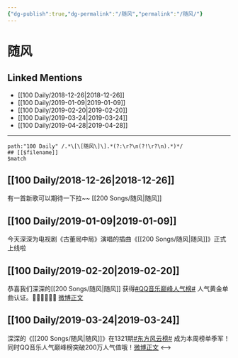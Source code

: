 ```yaml
---
{"dg-publish":true,"dg-permalink":"/随风","permalink":"/随风/"}
---
```


# 随风

## Linked Mentions
- [[100 Daily/2018-12-26\|2018-12-26]]
- [[100 Daily/2019-01-09\|2019-01-09]]
- [[100 Daily/2019-02-20\|2019-02-20]]
- [[100 Daily/2019-03-24\|2019-03-24]]
- [[100 Daily/2019-04-28\|2019-04-28]]


---

```expander
path:"100 Daily" /.*\[\[随风\]\].*(?:\r?\n(?!\r?\n).*)*/
## [[$filename]]
$match
```
## [[100 Daily/2018-12-26\|2018-12-26]]
有一首新歌可以期待一下拉~~ [[200 Songs/随风\|随风]]

## [[100 Daily/2019-01-09\|2019-01-09]]
今天深深为电视剧《古董局中局》演唱的插曲《[[200 Songs/随风\|随风]]》正式上线啦
[](https://weibo.com/detail/4326534758163238)
## [[100 Daily/2019-02-20\|2019-02-20]]
恭喜我们深深的[[200 Songs/随风\|随风]] 获得[#QQ音乐巅峰人气榜#](https://s.weibo.com/weibo?q=%23QQ%E9%9F%B3%E4%B9%90%E5%B7%85%E5%B3%B0%E4%BA%BA%E6%B0%94%E6%A6%9C%23) 人气黄金单曲认证。👏🏻👏🏻👏🏻
[微博正文](https://weibo.com/detail/4341881070641032)

## [[100 Daily/2019-03-24\|2019-03-24]]
深深的《[[200 Songs/随风\|随风]]》在1321期[#东方风云榜#](https://s.weibo.com/weibo?q=%23%E4%B8%9C%E6%96%B9%E9%A3%8E%E4%BA%91%E6%A6%9C%23) 成为本周榜单季军！同时QQ音乐人气巅峰榜突破200万人气值哦！[微博正文](https://m.weibo.cn/6466290670/4353300058652967)
<-->